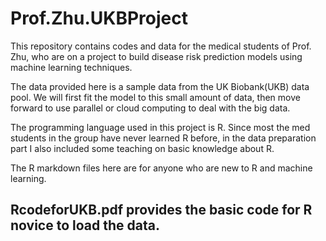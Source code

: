 # Prof.Zhu.UKBProject
This repository contains codes and data for the medical students of Prof. Zhu, who are on a project to build disease risk prediction models using machine learning techniques. 

The data provided here is a sample data from the UK Biobank(UKB) data pool. We will first fit the model to this small amount of data, then move forward to use parallel or cloud computing to deal with the big data.

The programming language used in this project is R. Since most the med students in the group have never learned R before, in the data preparation part I also included some teaching on basic knowledge about R.

The R markdown files here are for anyone who are new to R and machine learning.

## RcodeforUKB.pdf provides the basic code for R novice to load the data.
##
